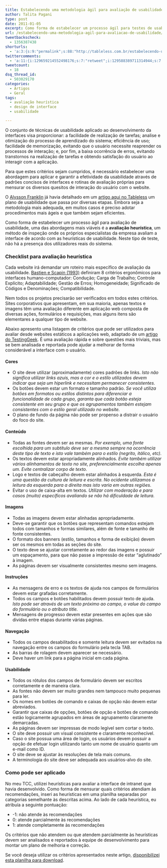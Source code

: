 ```yaml
---
title: Estabelecendo uma metodologia ágil para avaliação de usabilidade
author: Talita Pagani
type: post
date: 2011-01-05
excerpt: Como forma de estabelecer um processo ágil para testes de usabilidade, uma das abordagens mais viáveis é a avaliação heurística, um método onde os próprios especialistas da empresa avaliam a interface de acordo com as heurísticas de usabilidade.
url: /estabelecendo-uma-metodologia-agil-para-avaliacao-de-usabilidade/
tweetbackscheck:
  - 1356387438
shorturls:
  - 'a:3:{s:9:"permalink";s:88:"http://tableless.com.br/estabelecendo-uma-metodologia-agil-para-avaliacao-de-usabilidade";s:7:"tinyurl";s:26:"http://tinyurl.com/3kpcssp";s:4:"isgd";s:19:"http://is.gd/IBjCUa";}'
twittercomments:
  - 'a:11:{i:129659214552498176;s:7:"retweet";i:129588389711314944;s:7:"retweet";i:129588311747608577;s:7:"retweet";i:145288595719192576;s:7:"retweet";i:145121819203080192;s:7:"retweet";i:145089184846192641;s:7:"retweet";i:145085876530200576;s:7:"retweet";i:145085876349833216;s:7:"retweet";i:177064148977467394;s:7:"retweet";i:177046209507237892;s:7:"retweet";i:177043955714752513;s:7:"retweet";}'
tweetcount:
  - 18
dsq_thread_id:
  - 503029170
categories:
  - Artigos
  - Geral
tags:
  - avaliação heurística
  - design de interface
  - usabilidade

---
```

O conjunto de técnicas de usabilidade aplicado ao desenvolvimento da interfaces visa proporcionar: a facilidade de realização de tarefas; analise e otimização do processo de aprendizado do sistema; eficiência de uso; facilidade de memorização, evitando que o usuário necessite reaprender os processos de interação; e, por fim, a baixa ocorrência de erros, evitando transtornos na realização de tarefas e obtendo satisfação do usuário ao interagir com a aplicação.

Para que estes critérios sejam cumpridos, é necessário estabelecer uma abordagem para aplicar e garantir a efetividade da usabilidade através de padrões concisos de interfaces e rotinas de avaliação próprias para mensurar os diversos quesitos de interação do usuário com o website.

O [Alysson Franklin][1] já havia detalhado em um [artigo aqui no Tableless][2] um plano de usabilidade que passa por diversas etapas. Embora seja a metodologia mais adequada, em muitos casos é preciso adotar procedimentos mais ágeis e que também sejam eficientes.

Como forma de estabelecer um processo ágil para avaliação de usabilidade, uma das abordagens mais viáveis é a **avaliação heurística**, um método de inspeção onde os próprios especialistas da empresa avaliam a interface de acordo com as heurísticas de usabilidade. Neste tipo de teste, não há a presença dos utilizadores reais do sistema.

### Checklist para avaliação heurística

Cada website irá demandar um roteiro mais específico de avaliação da usabilidade. [Bastien e Scapin (1993)][3] definiram 8 critérios ergonômicos para interfaces humano-computador: Condução; Carga de Trabalho; Controle Explícito; Adaptabilidade; Gestão de Erros; Homogeneidade; Significado de Códigos e Denominações; Compatibilidade.

Nem todos os projetos precisarão ser verificados em todos estes critérios. Sites corporativos que apresentam, em sua maioria, apenas textos e imagens têm uma avaliação diferente em aplicação web composta de diversas ações, formulários e requisições, mas alguns itens são elementares a qualquer tipo de website.

Abaixo apresento uma listagem de critérios que pode ser utilizados para avaliar desde websites estáticos a aplicações web, adaptado de um [artigo do TestingGeek][4]. É uma avaliação rápida e sobre questões mais triviais, mas se bem analisada e reportada pode ajudar a melhorar de forma considerável a interface com o usuário.

#### Cores

  * O site deve utilizar (aproximadamente) cores padrões de links. _Isto não significa utilizar links azuis, mas a cor e o estilo utilizados devem indicar que seja um hiperlink e necessitam permanecer consistentes._
  * Os botões devem estar um formato e tamanho padrão. _Se você utiliza botões em formatos ou estilos distintos para diferenciar a funcionalidade de cada grupo, garanta que cada botão esteja consistente em seu grupo e que os agrupamentos também estejam consistentes com o estilo geral utilizado no website._
  * O plano de fundo da página não pode ser propenso a distrair o usuário do foco do site.

#### Conteúdo

  * Todas as fontes devem ser as mesmas. _Por exemplo, uma fonte escolhida para um subtítulo deve ser a mesma sempre na ocorrência deste tipo de texto e isto vale também para o estilo (negrito, itálico, etc)._
  * Os textos devem estar apropriadamente alinhados. _Evite também utilizar vários alinhamentos de texto no site, preferencialmente escolha apenas um. Evite centralizar corpo de texto._
  * Logo e textos de cabeçalho devem estar alinhados à esquerda. _Esta é uma questão da cultura de leitura e escrita. No ocidente utilizamos a leitura da esquerda para a direita mas isto varia em outras regiões._
  * Evitar o uso de caixa-alta em textos. _Utilizar com moderação e para casos (muito) específicos avaliando se não há dificuldade de leitura._

#### Imagens

  * Todas as imagens devem estar alinhadas apropriadamente.
  * Deve-se garantir que os botões que representam comandos estejam todos com tamanhos e formas similares, além de fonte e tamanho de fonte consistentes.
  * O formato dos banners (estilo, tamanhos e forma de exibição) devem ser os mesmos em todas as seções do site.
  * O texto deve se ajustar corretamente ao redor das imagens e possuir um espaçamento, para que não passe a impressão de estar &#8220;aglutinado&#8221; à imagem.
  * As páginas devem ser visualmente consistentes mesmo sem imagens.

#### Instruções

  * As mensagens de erro e os textos de ajuda nos campos de formulários devem estar grafadas corretamente.
  * Todos os campos e botões habilitados devem possuir texto de ajuda. _Isto pode ser através de um texto próximo ao campo, o value do campo do formulário ou o atributo title._
  * Mensagens de progresso devem estar presentes em ações que são dividas entre etapas durante várias páginas.

#### Navegação

  * Todos os campos desabilitados e somente leitura devem ser evitados na navegação entre os campos do formulário pela tecla TAB.
  * As barras de rolagem devem aparecer se necessário.
  * Deve haver um link para a página inicial em cada página.

#### Usabilidade

  * Todos os rótulos dos campos de formulário devem ser escritos corretamente e de maneira clara.
  * As fontes não devem ser muito grandes nem tampouco muito pequenas para ler.
  * Os nomes em botões de comando e caixas de opção não devem estar abreviados.
  * Garantir que caixas de opções, botões de opção e botões de comando estão logicamente agrupados em áreas de agrupamento claramente demarcadas.
  * As páginas devem ser impressas de modo legível sem cortar o texto.
  * O site deve possuir um visual consistente e claramente reconhecível.
  * Caso o site possua uma área de login, os usuários devem possuir a opção de efetuar login utilizando tanto um nome de usuário quanto um e-mail como ID.
  * O site deve se ajustar às resoluções de tela mais comuns.
  * A terminologia do site deve ser adequada aos usuários-alvo do site.

### Como pode ser aplicado

No meu TCC, utilizei heurísticas para avaliar a interface de intranet que havia desenvolvido. Como forma de mensurar quais critérios atendiam às recomendações, inseri as heurísticas em uma planilha separadas por categorias semelhante às descritas acima. Ao lado de cada heurística, eu atribuía a seguinte pontuação:

  * -1: não atende às recomendações
  * 0: atende parcialmente às recomendações
  * 1: atende completamente às recomendações

Os critérios que não atendem ou que atendem parcialmente às heurísticas devem ser analisados e reportados à equipe de desenvolvimento para montar um plano de melhoria e correção.

Se você deseja utilizar os critérios apresentados neste artigo, [disponibilizei esta planilha para download][5].

 [1]: http://tableless.com.br/?author=9
 [2]: http://tableless.com.br/vote-no-especialista-em-usabilidade-para-presidente
 [3]: http://www.labiutil.inf.ufsc.br/CriteriosErgonomicos/Abertura.html
 [4]: http://www.testinggeek.com/index.php/testing-templates/checklist-guidelines/78-web-application-ui-checklist
 [5]: http://tableless.com.br/wp-content/uploads/2010/12/Avaliação-Heurística.xls
